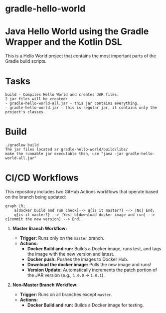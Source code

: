 # gradle-hello-world
# Java Hello World using the Gradle Wrapper and the Kotlin DSL
This is a Hello World project that contains the most important parts of the Gradle build scripts.

# Tasks
```
build - Compiles Hello World and creates JAR files.
2 jar files will be created:
- gradle-hello-world-all.jar - this jar contains everything.
- gradle-hello-world.jar - this is regular jar, it contains only the project's classes.
```

# Build
```
./gradlew build
The jar files located ar gradle-hello-world/build/libs/
make the runnable jar executable then, use "java -jar gradle-hello-world-all.jar"
```

# CI/CD Workflows

This repository includes two GitHub Actions workflows that operate based on the branch being updated:

```mermaid
graph LR;
    a[docker build and run check]--> q{is it master?} --> |No| End;
    q{is it master?} --> |Yes| b[download docker image and run] --> c[commit the new version] --> End;
```

1. **Master Branch Workflow:**
   - **Trigger:** Runs only on the `master` branch.
   - **Actions:**
     - **Docker Build and run:** Builds a Docker image, runs test, and tags the image with the new version and latest.
     - **Docker push:** Pushes the images to Docker Hub.
     - **Download the docker image:** Pulls the new image and runs!
     - **Version Update:** Automatically increments the patch portion of the JAR version (e.g., `1.0.0` → `1.0.1`).

2. **Non-Master Branch Workflow:**
   - **Trigger:** Runs on all branches except `master`.
   - **Actions:**
     - **Docker Build and run:** Builds a Docker image for testing.

